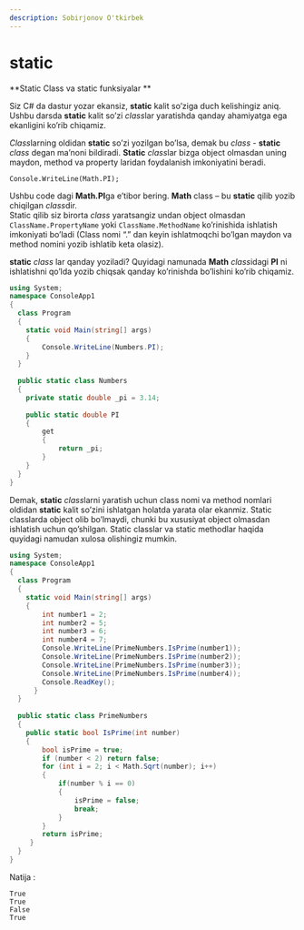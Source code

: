 ```yaml
---
description: Sobirjonov O'tkirbek
---
```


# static

**Static Class va static funksiyalar **

Siz C# da dastur yozar ekansiz, **static** kalit so’ziga duch kelishingiz aniq. Ushbu darsda **static** kalit so’zi *class*lar yaratishda qanday ahamiyatga ega ekanligini ko’rib chiqamiz.  

*Class*larning oldidan **static** so’zi yozilgan bo’lsa, demak bu *class* - **static** *class* degan ma’noni bildiradi. **Static** *class*lar bizga object olmasdan uning maydon, method va property laridan foydalanish imkoniyatini beradi.

`Console.WriteLine(Math.PI); `

Ushbu code dagi **Math.PI**ga e’tibor bering. **Math** class – bu **static** qilib yozib chiqilgan *class*dir.  
Static qilib siz birorta *class* yaratsangiz undan object olmasdan `ClassName.PropertyName` yoki  `ClassName.MethodName` ko’rinishida ishlatish imkoniyati bo’ladi (Class nomi “.” dan keyin ishlatmoqchi bo’lgan maydon va method nomini yozib ishlatib keta olasiz). 

**static** *class* lar qanday yoziladi? 
Quyidagi namunada **Math** *class*idagi **PI** ni ishlatishni qo’lda yozib chiqsak qanday ko’rinishda bo’lishini ko’rib chiqamiz. 
```csharp
using System;  
namespace ConsoleApp1 
{ 
  class Program 
  { 
    static void Main(string[] args) 
    { 
        Console.WriteLine(Numbers.PI); 
    } 
  } 
 
  public static class Numbers 
  { 
    private static double _pi = 3.14; 
 
    public static double PI 
    {  
        get
        { 
            return _pi; 
        }  
    } 
  } 
} 
```
Demak, **static** *class*larni yaratish uchun class nomi va method nomlari oldidan **static** kalit so’zini ishlatgan holatda yarata olar ekanmiz. 
Static classlarda object olib bo’lmaydi, chunki bu xususiyat object olmasdan ishlatish uchun qo’shilgan. Static classlar va static methodlar haqida quyidagi namudan xulosa olishingiz mumkin. 
```csharp
using System;  
namespace ConsoleApp1 
{ 
  class Program 
  { 
    static void Main(string[] args) 
    { 
        int number1 = 2; 
        int number2 = 5; 
        int number3 = 6; 
        int number4 = 7; 
        Console.WriteLine(PrimeNumbers.IsPrime(number1)); 
        Console.WriteLine(PrimeNumbers.IsPrime(number2)); 
        Console.WriteLine(PrimeNumbers.IsPrime(number3)); 
        Console.WriteLine(PrimeNumbers.IsPrime(number4)); 
        Console.ReadKey(); 
      } 
  } 
 
  public static class PrimeNumbers 
  { 
    public static bool IsPrime(int number) 
    { 
        bool isPrime = true; 
        if (number < 2) return false; 
        for (int i = 2; i < Math.Sqrt(number); i++) 
        { 
            if(number % i == 0) 
            { 
                isPrime = false; 
                break; 
            } 
        } 
        return isPrime; 
     } 
  } 
} 
```
Natija :  
```
True 
True 
False 
True
```
